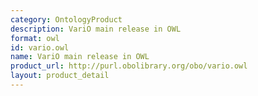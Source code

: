 ```yaml
---
category: OntologyProduct
description: VariO main release in OWL
format: owl
id: vario.owl
name: VariO main release in OWL
product_url: http://purl.obolibrary.org/obo/vario.owl
layout: product_detail
---
```

